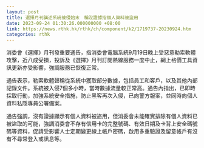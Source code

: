 ```yaml
---
layout: post
title: 選擇月刊講述系統被侵始末　稱沒證據指個人資料被盜用
date: 2023-09-24 01:30:26.000000000 +08:00
link: https://news.rthk.hk/rthk/ch/component/k2/1719737-20230924.htm
categories: rthk
---
```


消委會《選擇》月刊發重要通告，指消委會電腦系統9月19日晚上受惡意勒索軟體攻擊，近八成受損，投訴及《選擇》月刊訂閱熱線服務一度中止，網上格價工具資訊更新亦受影響，強調服務已恢復正常。

通告表示，勒索軟體聲稱從系統中獲取部分數據，包括員工和客戶，以及其他內部記錄文件。系統被入侵7個多小時，當時數據流量較正常高。通告內指出，已即時採取行動，加強系統安全措施，防止黑客再次入侵，已向警方報案，並同時向個人資料私隱專員公署備案。

通告強調，沒有證據顯示有個人資料被盜用，但消委會未能確實排除有個人資料已被盜取的可能，強調消委會不存有信用卡的完整號碼、有效日期及卡背上安全碼號碼等資料，促請受影響人士定期變更線上帳戶密碼，啟用多重驗證及留意帳戶有沒有不尋常登入或訊息等。
